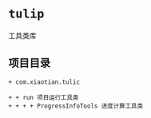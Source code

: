 # `tulip`

工具类库

## 项目目录

```
+ com.xiaotian.tulic

+ + run 项目运行工具类
+ + + + ProgressInfoTools 进度计算工具类 

```

 





